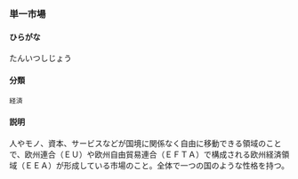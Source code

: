 <div style="display:none;">

## [あ行](securities-terms?id=あ行)
## [か行](securities-terms?id=か行)
## [さ行](securities-terms?id=さ行)
## [た行](securities-terms?id=た行)

</div>

### 単一市場

#### ひらがな

たんいつしじょう

#### 分類

`経済`

#### 説明

人やモノ、資本、サービスなどが国境に関係なく自由に移動できる領域のことで、欧州連合（ＥＵ）や欧州自由貿易連合（ＥＦＴＡ）で構成される欧州経済領域（ＥＥＡ）が形成している市場のこと。全体で一つの国のような性格を持つ。

<div style="display:none;">

## [な行](securities-terms?id=な行)
## [は行](securities-terms?id=は行)
## [ま行](securities-terms?id=ま行)
## [や行](securities-terms?id=や行)
## [ら行](securities-terms?id=ら行)
## [わ行](securities-terms?id=わ行)
## [英数字・記号](securities-terms?id=英数字・記号)

</div>

